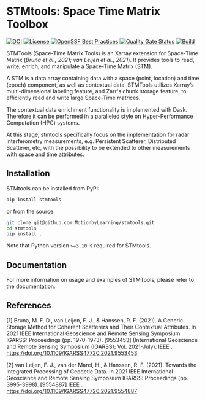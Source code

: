 # STMtools: Space Time Matrix Toolbox

[![DOI](https://zenodo.org/badge/DOI/10.5281/zenodo.7717084.svg)](https://doi.org/10.5281/zenodo.7717084)
[![License](https://img.shields.io/github/license/MotionbyLearning/sarxarray)](https://opensource.org/licenses/Apache-2.0)
[![OpenSSF Best Practices](https://www.bestpractices.dev/projects/8027/badge)](https://www.bestpractices.dev/projects/8027?)
[![Quality Gate Status](https://sonarcloud.io/api/project_badges/measure?project=MotionbyLearning_stmtools&metric=alert_status)](https://sonarcloud.io/summary/new_code?id=MotionbyLearning_stmtools)
[![Build](https://github.com/MotionbyLearning/stmtools/actions/workflows/build.yml/badge.svg)](https://github.com/MotionbyLearning/stmtools/actions/workflows/build.yml)

STMTools (Space-Time Matrix Tools) is an Xarray extension for Space-Time Matrix (*Bruna et al., 2021; van Leijen et al., 2021*). It provides tools to read, write, enrich, and manipulate a Space-Time Matrix (STM).

A STM is a data array containing data with a space (point, location) and time (epoch) component, as well as contextual data. STMTools utilizes Xarray’s multi-dimensional labeling feature, and Zarr's chunk storage feature, to efficiently read and write large Space-Time matrices.

The contextual data enrichment functionality is implemented with Dask. Therefore it can be performed in a paralleled style on Hyper-Performance Computation (HPC) systems.

At this stage, stmtools specifically focus on the implementation for radar interferometry measurements, e.g. Persistent Scatterer, Distributed Scatterer, etc, with the possibility to be extended to other measurements with space and time attributes.

## Installation

STMtools can be installed from PyPI:

```sh
pip install stmtools
```

or from the source:

```sh
git clone git@github.com:MotionbyLearning/stmtools.git
cd stmtools
pip install .
```

Note that Python version `>=3.10` is required for STMtools.

## Documentation

For more information on usage and examples of STMTools, please refer to the [documentation](https://motionbylearning.github.io/stmtools/).

## References
[1] Bruna, M. F. D., van Leijen, F. J., & Hanssen, R. F. (2021). A Generic Storage Method for Coherent Scatterers and Their Contextual Attributes. In 2021 IEEE International Geoscience and Remote Sensing Symposium IGARSS: Proceedings (pp. 1970-1973). [9553453] (International Geoscience and Remote Sensing Symposium (IGARSS); Vol. 2021-July). IEEE . https://doi.org/10.1109/IGARSS47720.2021.9553453

[2] van Leijen, F. J., van der Marel, H., & Hanssen, R. F. (2021). Towards the Integrated Processing of Geodetic Data. In 2021 IEEE International Geoscience and Remote Sensing Symposium IGARSS: Proceedings (pp. 3995-3998). [9554887] IEEE . https://doi.org/10.1109/IGARSS47720.2021.9554887